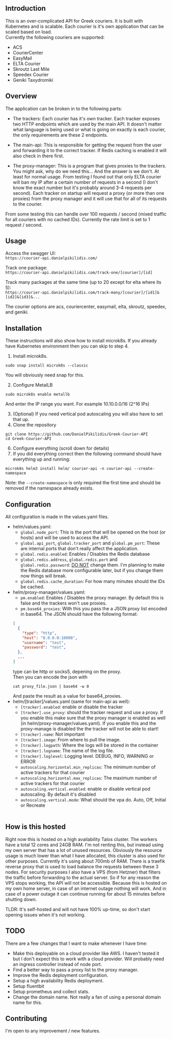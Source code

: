 ## Introduction

This is an over-complicated API for Greek couriers. It is built with Kubernetes
and is scalable. Each courier is it's own application that can be scaled
based on load.
<br>
Currently the following couriers are supported:
- ACS
- CourierCenter
- EasyMail
- ELTA Courier
- Skroutz Last Mile
- Speedex Courier
- Geniki Taxydromiki

## Overview
The application can be broken in to the following parts:
- The trackers:
Each courier has it's own tracker. Each tracker exposes two HTTP endpoints which are used
by the main API. It doesn't matter what language is being used or what is going on exactly is each courier, the only
requirements are these 2 endpoints.

- The main-api:
This is responsible for getting the request from the user and forwarding it to the correct tracker. If Redis
caching is enabled it will also check in there first.

- The proxy-manager:
This is a program that gives proxies to the trackers. You might ask, why do we need this... And the answer is
we don't. At least for normal usage. From testing I found out that only ELTA courier will ban my IP after
a certain number of requests in a second (I don't know the exact number but it's probably around 3-4 requests
per second). Each tracker on startup will request a proxy (or more than one proxies) from the proxy manager and
it will use that for all of its requests to the courier.

From some testing this can handle over 100 requests / second (mixed traffic for all couriers with no cached IDs). Currently the rate limit is set to 1 request / second.

## Usage
Access the swagger UI:<br>
`https://courier-api.danielpikilidis.com/`

Track one package:<br>
`https://courier-api.danielpikilidis.com/track-one/[courier]/[id]`

Track many packages at the same time (up to 20 except for elta where its 5):<br>
`https://courier-api.danielpikilidis.com/track-many/[courier]/[id1]&[id2]&[id3]&...`

The courier options are acs, couriercenter, easymail, elta, skroutz, speedex, and geniki.

## Installation
These instructions will also show how to install microk8s. If you already have Kubernetes environment then
you can skip to step 4.

1) Install microk8s.<br>
```
sudo snap install microk8s --classic
```
You will obviously need snap for this.

2) Configure MetalLB
```
sudo microk8s enable metallb
```
And enter the IP range you want. For example 10.10.0.0/16 (2^16 IPs)

3) (Optional) If you need vertical pod autoscaling you will also have to set that up.
4) Clone the repository
```
git clone https://github.com/DanielPikilidis/Greek-Courier-API
cd Greek-Courier-API
```
6) Configure everything (scroll down for details)
7) If you did everything correct then the following command should have everything up and running:

```
microk8s helm3 install helm/ courier-api -n courier-api --create-namespace
```
Note: the `--create-namespace` is only required the first time and should be removed if the namespace already exists.

## Configuration

All configuration is made in the values.yaml files.

- helm/values.yaml:
  - `global.node_port`: This is the port that will be opened on the host (or hosts) and will be used to access
  the API.
  - `global.api_port`, `global.tracker_port` and `global.pm_port`: These are internal ports that don't really affect the application.
  - `global.redis.enabled`: Enables / Disables the Redis database
  - `global.redis.address`, `global.redis.port` and `global.redis.password`: <u>DO NOT</u> change them. I'm planning to make the Redis
  database more configurable later, but if you change them now things will break.
  - `global.redis.cache_duration`: For how many minutes should the IDs be cached.
- helm/proxy-manager/values.yaml:
  - `pm.enabled`: Enables / Disables the proxy manager. By default this is false and the trackers won't use proxies.
  - `pm.base64_proxies`: With this you pass the a JSON proxy list encoded in base64. The JSON should have the
  following format:
  ```json
  [
    {
      "type": "http",
      "host": "0.0.0.0:10000",
      "username": "test",
      "password": "test",
    },
    ...
  ]
  ```
  type can be http or socks5, depening on the proxy.<br>
  Then you can encode the json with
  ```
  cat proxy_file.json | base64 -w 0
  ```
  And paste the result as a value for base64_proxies.
- helm/[tracker]/values.yaml (same for main-api as well):
  - `[tracker].enabled`: enable or disable the tracker
  - `[tracker].use_proxy`: should the tracker request and use a proxy. If you enable this make sure that the proxy manager is enabled as well (in helm/proxy-manager/values.yaml). If you enable this and the proxy-manage is disabled the the tracker
  will not be able to start!
  - `[tracker].name`: Not important
  - `[tracker].image`: From where to pull the image.
  - `[tracker].logpath`: Where the logs will be stored in the container
  - `[tracker].logname`: The name of the log file.
  - `[tracker].loglevel`: Logging level. DEBUG, INFO, WARNING or ERROR
  - `autoscaling.horizontal.min_replicas`: The minimum number of active trackers for that courier
  - `autoscaling.horizontal.max_replicas`: The maximum number of active trackers for that courier
  - `autoscaling.vertical.enabled`: enable or disable vertical pod autoscaling. By default it's disabled
  - `autoscaling.vertical.mode`: What should the vpa do. Auto, Off, Initial or Recreate
  <br>


## How is this hosted
Right now this is hosted on a high availability Talos cluster. The workers have a total 12 cores and 24GB RAM. I'm not renting
this, but instead using my own server that has a lot of unused resources. Obviously the resource usage is much lower than
what I have allocated, this cluster is also used for other purposes. Currently it's using about 700mb of RAM. There is a traefik
reverse proxy that is used to load balance the requests between these 3 nodes. 
For security purposes I also have a VPS (from Hetzner) that filters the traffic
before forwarding to the actual server. So if for any reason the VPS stops working, the API will not
be accessible. Because this is hosted on my own home server, in case of an internet outage nothing will work.
And in case of a power outage it can continue running for about 15 minutes before shutting down.

TLDR: It's self-hosted and will not have 100% up-time, so don't start opening issues when it's not working.

## TODO
There are a few changes that I want to make whenever I have time:<br>
- Make this deployable on a cloud provider like AWS. I haven't tested it but I don't expect this to
work with a cloud provider. Will probably need an ingress controller instead of node port.
- Find a better way to pass a proxy list to the proxy manager.
- Improve the Redis deployment configuration.
- Setup a high availability Redis deployment.
- Setup fluentbit
- Setup prometheus and collect stats.
- Change the domain name. Not really a fan of using a personal domain name for this.


## Contributing
I'm open to any improvement / new features.
